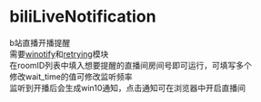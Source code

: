 # biliLiveNotification
b站直播开播提醒  
需要[winotify](https://github.com/versa-syahptr/winotify)和[retrying](https://github.com/rholder/retrying)模块  
在roomID列表中填入想要提醒的直播间房间号即可运行，可填写多个  
修改wait_time的值可修改监听频率  
监听到开播后会生成win10通知，点击通知可在浏览器中开启直播间  
